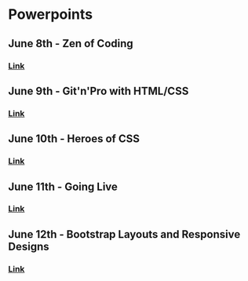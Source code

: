 # Powerpoints

## June 8th - Zen of Coding
### [Link](https://docs.google.com/presentation/d/18zPmEFqge_sYzQTgtuupKHiEnbJlfEQ6WbMbObRTTi8/edit)

## June 9th - Git'n'Pro with HTML/CSS
### [Link](https://docs.google.com/presentation/d/10v92OzB8YcqatLIY1s-U6gYEcLV5P1V1H3cfLU9ycqI/edit?usp=sharing)

## June 10th - Heroes of CSS
### [Link](https://docs.google.com/presentation/d/16lNFlqNAbrALN7iV_lcUDU9r90Pp2QhIdNOYOkypmd0/edit?usp=sharing)

## June 11th - Going Live
### [Link](https://docs.google.com/presentation/d/1JyDn7tP6QyCIV_ESBVHJd9xcjD1mcfOrfDXmeBkj9ss/edit?usp=sharing)

## June 12th - Bootstrap Layouts and Responsive Designs
### [Link](https://docs.google.com/presentation/d/1WCMZq_GmMimJgJTMbqzSXYzkbHa8AwUpbmlag_5Lpm8/edit?usp=sharing)
